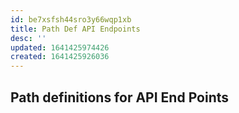 ```yaml
---
id: be7xsfsh44sro3y66wqp1xb
title: Path Def API Endpoints
desc: ''
updated: 1641425974426
created: 1641425926036
---
```



## Path definitions for API End Points
